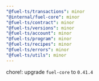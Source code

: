```yaml
---
"@fuel-ts/transactions": minor
"@internal/fuel-core": minor
"@fuel-ts/contract": minor
"@fuel-ts/versions": minor
"@fuel-ts/account": minor
"@fuel-ts/program": minor
"@fuel-ts/recipes": minor
"@fuel-ts/errors": minor
"@fuel-ts/utils": minor
---
```


chore!: upgrade `fuel-core` to `0.41.4`
